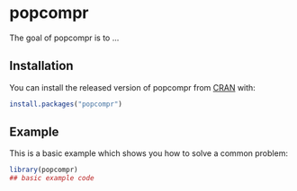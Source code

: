 
# popcompr

<!-- badges: start -->
<!-- badges: end -->

The goal of popcompr is to ...

## Installation

You can install the released version of popcompr from [CRAN](https://CRAN.R-project.org) with:

``` r
install.packages("popcompr")
```

## Example

This is a basic example which shows you how to solve a common problem:

``` r
library(popcompr)
## basic example code
```

